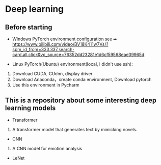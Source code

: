 # Deep learning 
## Before starting
- Windows PyTorch environment configuration see ➡ https://www.bilibili.com/video/BV18K411w7Vs/?spm_id_from=333.337.search-card.all.click&vd_source=76352dd23281e1d6cf59568eae39965d
  
- Linux PyTorch(Ubuntu) environment(local, I didn't use ssh):
1. Download CUDA, CUdnn, display driver
2. Download Anaconda，create conda environment, Download pytorch
3. Use this environment in Pycharm
## This is a repository about some interesting deep learning models
- Transformer
1. A transformer model that generates text by mimicking novels.
- CNN
1. A CNN model for emotion analysis
- LeNet


